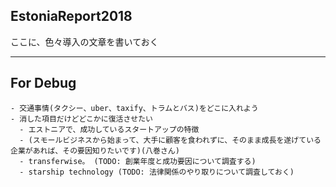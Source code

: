 EstoniaReport2018
---

ここに、色々導入の文章を書いておく

---


For Debug
---
```
- 交通事情(タクシー、uber、taxify、トラムとバス)をどこに入れよう
- 消した項目だけどどこかに復活させたい
  - エストニアで、成功しているスタートアップの特徴
  - (スモールビジネスから始まって、大手に顧客を食われずに、そのまま成長を遂げている企業があれば、その要因知りたいです)(八巻さん)
  - transferwise。 (TODO: 創業年度と成功要因について調査する)
  - starship technology (TODO: 法律関係のやり取りについて調査しておく)
```
